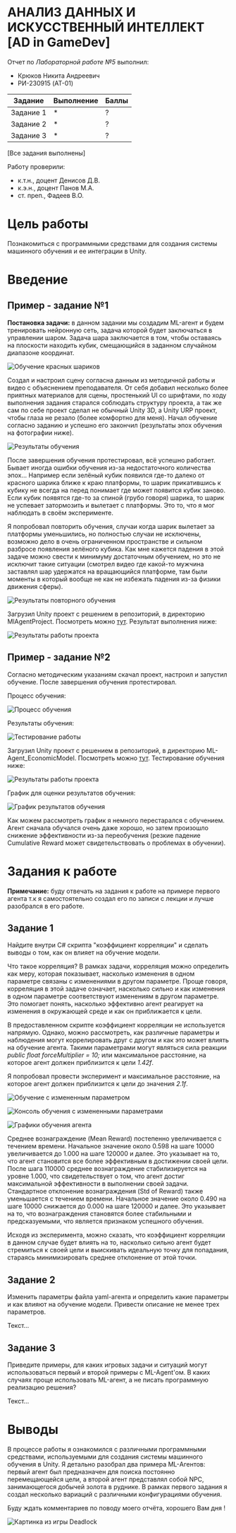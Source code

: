 # АНАЛИЗ ДАННЫХ И ИСКУССТВЕННЫЙ ИНТЕЛЛЕКТ [AD in GameDev]
Отчет по *Лабораторной работе №5* выполнил:
- Крюков Никита Андреевич
- РИ-230915 (AT-01)

| Задание | Выполнение | Баллы |
| ------ | ------ | ------ |
| Задание 1 | * | ? |
| Задание 2 | * | ? |
| Задание 3 | * | ? | 

[Все задания выполнены]

Работу проверили:
- к.т.н., доцент Денисов Д.В.
- к.э.н., доцент Панов М.А.
- ст. преп., Фадеев В.О.




# Цель работы
Познакомиться с программными средствами для создания системы машинного обучения и ее интеграции в Unity.




# Введение

## Пример - задание №1

**Постановка задачи:** в данном задании мы создадим ML-агент и будем тренировать нейронную сеть, задача которой будет заключаться в управлении шаром. Задача шара заключается в том, чтобы оставаясь на плоскости находить кубик, смещающийся в заданном случайном диапазоне координат.

![Обучение красных шариков](img/img_3.gif)

Создал и настроил сцену согласна данным из методичной работы и видео с объяснением преподавателя. От себя добавил несколько более приятных материалов для сцены, простенький UI со шрифтами, по ходу выполнения задания старался соблюдать структуру проекта, а так же сам по себе проект сделал не обычный Unity 3D, а Unity URP проект, чтобы глаза не резало (более комфортно для меня). Начал обучение согласно заданию и успешно его закончил (результаты эпох обучения на фотографии ниже).

![Результаты обучения](img/img_1.jpg)

После завершения обучения протестировал, всё успешно работает. Бывает иногда ошибки обучения из-за недостаточного количества эпох... Например если зелёный кубик появился где-то далеко от красного шарика ближе к краю платформы, то шарик прикатившись к кубику не всегда на перед понимает где может появится кубик заново. Если кубик появятся где-то за спиной (грубо говоря) шарика, то шарик не успевает затормозить и вылетает с платформы. Это то, что я мог наблюдать в своём эксперименте.

Я попробовал повторить обучения, случаи когда шарик вылетает за платформы уменьшились, но полностью случаи не исключены, возможно дело в очень ограниченном пространстве и сильном разбросе появления зелёного кубика. Как мне кажется падения в этой задаче можно свести к минимуму достаточным обучением, но это не исключит такие ситуации (смотрел видео где какой-то мужчина заставлял шар удержатся на вращающийся платформе, там были моменты в который вообще не как не избежать падения из-за физики движения сферы).

![Результаты повторного обучения](img/img_4.jpg)

Загрузил Unity проект с решением в репозиторий, в директорию MlAgentProject. Посмотреть можно [тут](https://github.com/ytkinroman/urfu_5/blob/main/MlAgentProject). Результат выполнения ниже:

![Результаты работы проекта](img/img_2.gif)




## Пример - задание №2
Согласно методическим указаниям скачал проект, настроил и запустил обучение. После завершения обучения протестировал.

Процесс обучения:

![Процесс обучения](img/img_5.gif)

Результаты обучения:

![Тестирование работы](img/img_6.jpg)

Загрузил Unity проект с решением в репозиторий, в директорию ML-Agent_EconomicModel. Посмотреть можно [тут](https://github.com/ytkinroman/urfu_5/blob/main/ML-Agent_EconomicModel). Тестирование обучения ниже:

![Результаты работы проекта](img/img_7.gif)

График для оценки результатов обучения:

![График результатов обучения](img/img_8.jpg)

Как можем рассмотреть график я немного перестарался с обучением. Агент сначала обучался очень даже хорошо, но затем произошло снижение эффективности из-за переобучения (резкие падение Cumulative Reward может свидетельствовать о проблемах в обучении).




# Задания к работе

**Примечание:** буду отвечать на задания к работе на примере первого агента т.к я самостоятельно создал его по записи с лекции и лучше разобрался в его работе.


## Задание 1
Найдите внутри C# скрипта "коэффициент корреляции" и сделать выводы о том, как он влияет на обучение модели.

Что такое корреляция? В рамках задачи, корреляция можно определить как меру, которая показывает, насколько изменения в одном параметре связаны с изменениями в другом параметре. Проще говоря, корреляция в этой задаче означает, насколько сильно и как изменения в одном параметре соответствуют изменениям в другом параметре. Это помогает понять, насколько эффективно агент реагирует на изменения в окружающей среде и как он приближается к цели.

В предоставленном скрипте коэффициент корреляции не используется напрямую. Однако, можно рассмотреть, как различные параметры и наблюдения могут коррелировать друг с другом и как это может влиять на обучение агента. Такими параметрами могут являться сила реакции *public float forceMultiplier = 10;* или максимальное расстояние, на которое агент должен приблизится к цели *1.42f*.

Я попробовал провести эксперимент и максимальное расстояние, на которое агент должен приблизится к цели до значения *2.1f*. 

![Обучение с измененным параметром](img/img_9.jpg)

![Консоль обучения с измененными параметрами](img/img_10.jpg)

![Графики обучения агента](img/img_11.jpg)

Среднее вознаграждение (Mean Reward) постепенно увеличивается с течением времени. Начальное значение около 0.598 на шаге 10000 увеличивается до 1.000 на шаге 120000 и далее. Это указывает на то, что агент становится все более эффективным в достижении своей цели. После шага 110000 среднее вознаграждение стабилизируется на уровне 1.000, что свидетельствует о том, что агент достиг максимальной эффективности в выполнении своей задачи. Стандартное отклонение вознаграждения (Std of Reward) также уменьшается с течением времени. Начальное значение около 0.490 на шаге 10000 снижается до 0.000 на шаге 120000 и далее. Это указывает на то, что вознаграждения становятся более стабильными и предсказуемыми, что является признаком успешного обучения.

Исходя из эксперимента, можно сказать, что коэффициент корреляции в данном случае будет влиять на то, насколько сильно агент будет стремиться к своей цели и выискивать идеальную точку для попадания, стараясь минимизировать среднее отклонение от этой точки.


## Задание 2
Изменить параметры файла yaml-агента и определить какие параметры и как влияют на обучение модели. Привести описание не менее трех параметров.

Текст...




## Задание 3
Приведите примеры, для каких игровых задачи и ситуаций могут использоваться первый и второй примеры с ML-Agent'ом. В каких случаях проще использовать ML-агент, а не писать программную реализацию решения? 

Текст...




# Выводы
В процессе работы я ознакомился с различными программными средствами, используемыми для создания системы машинного обучения в Unity. Я детально разобрал два примера ML-Агентов: первый агент был предназначен для поиска постоянно перемещающейся цели, а второй агент представлял собой NPC, занимающегося добычей золота в руднике. В рамках первого задания я создал несколько вариаций с различными конфигурациями обучения.

Буду ждать комментариев по поводу моего отчёта, хорошего Вам дня !

![Картинка из игры Deadlock](img/img_end.jpg)
